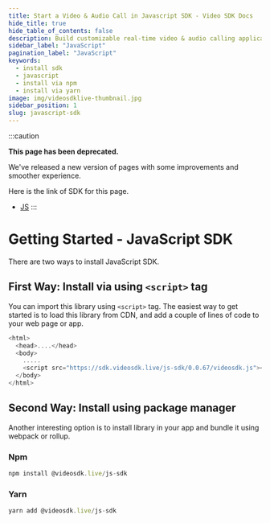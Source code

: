 ```yaml
---
title: Start a Video & Audio Call in Javascript SDK - Video SDK Docs
hide_title: true
hide_table_of_contents: false
description: Build customizable real-time video & audio calling applications in Javascript SDK using Video SDK add live Video & Audio conferencing to your applications.
sidebar_label: "JavaScript"
pagination_label: "JavaScript"
keywords:
  - install sdk
  - javascript
  - install via npm
  - install via yarn
image: img/videosdklive-thumbnail.jpg
sidebar_position: 1
slug: javascript-sdk
---
```


:::caution

**This page has been deprecated.**

We've released a new version of pages with some improvements and smoother experience.

Here is the link of SDK for this page.

- [JS](/javascript/guide/video-and-audio-calling-api-sdk/javascript-sdk)
  :::

# Getting Started - JavaScript SDK

There are two ways to install JavaScript SDK.

## First Way: Install via using `<script>` tag

You can import this library using `<script>` tag. The easiest way to get started is to load this library from CDN, and add a couple of lines of code to your web page or app.

```js title="Install via <script>"
<html>
  <head>....</head>
  <body>
    .....
    <script src="https://sdk.videosdk.live/js-sdk/0.0.67/videosdk.js"></script>
  </body>
</html>
```

## Second Way: Install using package manager

Another interesting option is to install library in your app and bundle it using webpack or rollup.

### Npm

```js
npm install @videosdk.live/js-sdk
```

### Yarn

```js
yarn add @videosdk.live/js-sdk
```
